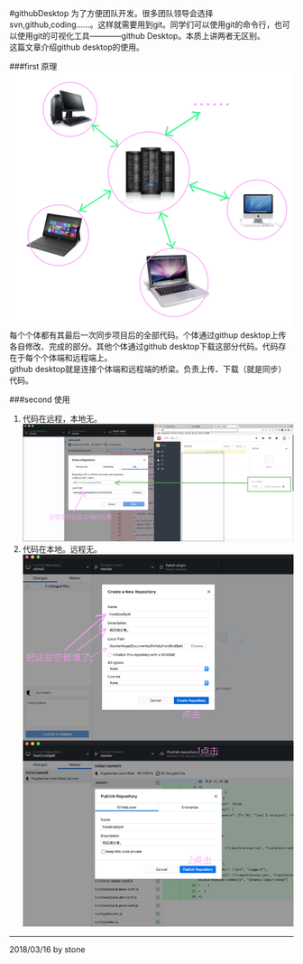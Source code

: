 #githubDesktop
为了方便团队开发。很多团队领导会选择svn,github,coding……。这样就需要用到git。同学们可以使用git的命令行，也可以使用git的可视化工具————github Desktop。本质上讲两者无区别。  
这篇文章介绍github desktop的使用。  

###first 原理
![](./image/githubDesktop2.jpg)  
每个个体都有其最后一次同步项目后的全部代码。个体通过githup desktop上传各自修改、完成的部分。其他个体通过github desktop下载这部分代码。代码存在于每个个体端和远程端上。  
github desktop就是连接个体端和远程端的桥梁。负责上传、下载（就是同步）代码。  

###second 使用

1. 代码在远程，本地无。  
    ![](./image/githubDesktop0.jpg)  
1. 代码在本地。远程无。  
    ![](./image/githubDesktop1.jpg)

---
2018/03/16 by stone